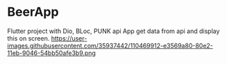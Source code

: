 # BeerApp

 Flutter project with Dio, BLoc, PUNK api
App get data from api and display this on screen.
https://user-images.githubusercontent.com/35937442/110469912-e3569a80-80e2-11eb-9046-54bb50afe3b9.png
